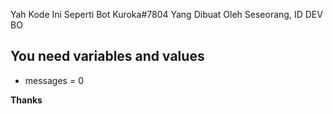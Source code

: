 Yah Kode Ini Seperti Bot Kuroka#7804 Yang Dibuat Oleh Seseorang, ID DEV BO

## You need variables and values
* messages = 0

**Thanks**

